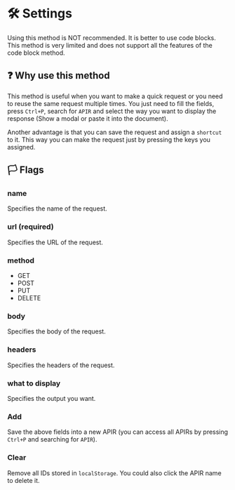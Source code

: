 # 🛠️ Settings

Using this method is NOT recommended. It is better to use code blocks. This method is very limited and does not support all the features of the code block method.

## ❓ Why use this method

This method is useful when you want to make a quick request or you need to reuse the same request multiple times. You just need to fill the fields, press `Ctrl+P`, search for `APIR` and select the way you want to display the response (Show a modal or paste it into the document). 

Another advantage is that you can save the request and assign a `shortcut` to it. This way you can make the request just by pressing the keys you assigned.

## 🏳️ Flags

### name

Specifies the name of the request.

### url (required)

Specifies the URL of the request.

### method

- GET
- POST
- PUT
- DELETE

### body

Specifies the body of the request.

### headers

Specifies the headers of the request.

### what to display

Specifies the output you want.

### Add

Save the above fields into a new APIR (you can access all APIRs by pressing `Ctrl+P` and searching for `APIR`).

### Clear

Remove all IDs stored in `localStorage`. You could also click the APIR name to delete it.